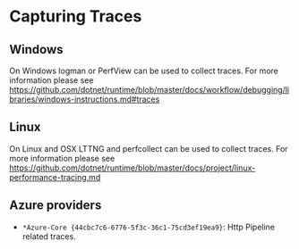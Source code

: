 # Capturing Traces

## Windows
On Windows logman or PerfView can be used to collect traces. For more information please see https://github.com/dotnet/runtime/blob/master/docs/workflow/debugging/libraries/windows-instructions.md#traces

## Linux
On Linux and OSX LTTNG and perfcollect can be used to collect traces. For more information please see https://github.com/dotnet/runtime/blob/master/docs/project/linux-performance-tracing.md

## Azure providers

* `*Azure-Core {44cbc7c6-6776-5f3c-36c1-75cd3ef19ea9}`: Http Pipeline related traces.